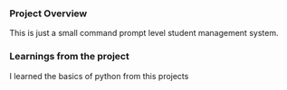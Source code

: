 ### Project Overview

 This is just a small command prompt level student management system.


### Learnings from the project

 I learned the basics of python from this projects


